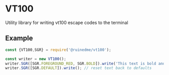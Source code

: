 # VT100
Utility library for writing vt100 escape codes to the terminal

## Example

```Javascript
const {VT100,SGR} = require('@ruinedme/vt100');

const writer = new VT100();
writer.SGR([SGR.FOREGROUND_RED, SGR.BOLD]).write('This text is bold and red!');
writer.SGR([SGR.DEFAULT]).write(); // reset text back to defaults
```
